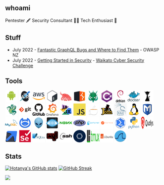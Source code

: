 ## whoami
Pentester 🖋️ Security Consultant 🐱‍👤 Tech Enthusiast 🤖

## Stuff
- July 2022 - [Fantastic GraphQL Bugs and Where to Find Them](https://www.youtube.com/watch?v=uTvspYJgMuM&pp=ygUHaG90YW55YQ%3D%3D) - OWASP NZ
- July 2022 - [Getting Started in Security](https://github.com/Hotanya/hotanya/blob/main/WaikatoCSC_Preso.pdf) - [Waikato Cyber Security Challenge](https://web.archive.org/web/20220929211353/https://cybersecuritychallenge.org.nz/#)

## Tools 

<div>
  <img src="https://github.com/devicons/devicon/blob/master/icons/android/android-original-wordmark.svg" title="Android" **alt="Android" width="40" height="40"/>
  <img src="https://github.com/Hotanya/SecIcons/blob/main/icons/aircrack-ng-logo.svg" width="40" height="40"/>
  <img src="https://github.com/devicons/devicon/blob/master/icons/amazonwebservices/amazonwebservices-original-wordmark.svg" width="40" height="40"/>
  <img src="https://github.com/devicons/devicon/blob/master/icons/bash/bash-original.svg" width="40" height="40"/>
  <img src="https://github.com/Hotanya/SecIcons/blob/main/icons/bloodhound-logo.svg" width="40" height="40"/>
   <img src="https://github.com/Hotanya/SecIcons/blob/main/icons/burpsuite-logo.svg" width="40" height="40"/>
  <img src="https://github.com/Hotanya/SecIcons/blob/main/icons/crackmapexec-logo.svg" width="40" height="40"/>
  <img src="https://github.com/devicons/devicon/blob/master/icons/csharp/csharp-original.svg" width="40" height="40"/>
  <img src="https://github.com/devicons/devicon/blob/master/icons/debian/debian-original-wordmark.svg" width="40" height="40"/>
  <img src="https://github.com/devicons/devicon/blob/master/icons/docker/docker-original-wordmark.svg" width="40" height="40"/>
  <img src="https://github.com/Hotanya/SecIcons/blob/main/icons/hashcat-logo.svg" width="40" height="40"/>
  <img src="https://github.com/Hotanya/SecIcons/blob/main/icons/hydra-logo.svg" width="40" height="40"/>
  <img src="https://github.com/devicons/devicon/blob/master/icons/git/git-original-wordmark.svg" title="Git" **alt="Git" width="40" height="40"/>
  <img src="https://github.com/devicons/devicon/blob/master/icons/github/github-original-wordmark.svg" title="GitHub" **alt="GitHub" width="40" height="40"/>
   <img src="https://github.com/devicons/devicon/blob/master/icons/grafana/grafana-original-wordmark.svg" width="40" height="40"/>
  <img src="https://github.com/Hotanya/SecIcons/blob/main/icons/jadx-logo.svg" width="40" height="40"/>
  <img src="https://github.com/devicons/devicon/blob/master/icons/javascript/javascript-original.svg" width="40" height="40"/>
  <img src="https://github.com/Hotanya/SecIcons/blob/main/icons/jd-gui-logo.svg" width="40" height="40"/>
  <img src="https://github.com/Hotanya/SecIcons/blob/main/icons/john-logo.svg" width="40" height="40"/>
  <img src="https://github.com/Hotanya/SecIcons/blob/main/icons/kali-linux-transparent.png" width="40" height="40"/>
  <img src="https://github.com/devicons/devicon/blob/master/icons/linux/linux-original.svg" width="40" height="40"/>
  <img src="https://github.com/Hotanya/SecIcons/blob/main/icons/metasploit-framework-logo.svg" width="40" height="40"/>
  <img src="https://github.com/devicons/devicon/blob/master/icons/mysql/mysql-original-wordmark.svg" width="40" height="40"/>
  <img src="https://github.com/Hotanya/SecIcons/blob/main/icons/netcat-logo.svg" width="40" height="40"/>
  <img src="https://github.com/Hotanya/SecIcons/blob/main/icons/nikto-logo.svg" width="40" height="40"/>
  <img src="https://github.com/Hotanya/SecIcons/blob/main/icons/nmap-logo.svg" width="40" height="40"/>
  <img src="https://github.com/devicons/devicon/blob/master/icons/nginx/nginx-original.svg" width="40" height="40"/> 
  <img src="https://github.com/devicons/devicon/blob/master/icons/php/php-original.svg" width="40" height="40"/>
  <img src="https://github.com/devicons/devicon/blob/master/icons/portainer/portainer-original-wordmark.svg" width="40" height="40"/>
  <img src="https://github.com/devicons/devicon/blob/master/icons/postman/postman-original-wordmark.svg" width="40" height="40"/>
  <img src="https://github.com/Hotanya/SecIcons/blob/main/icons/powershell-empire-logo.svg" width="40" height="40"/>
  <img src="https://github.com/devicons/devicon/blob/master/icons/python/python-original-wordmark.svg" title="Python" alt="Python" width="40" height="40"/>
  <img src="https://github.com/Hotanya/SecIcons/blob/main/icons/qualys-logo.svg" width="40" height="40"/>
  <img src="https://github.com/Hotanya/SecIcons/blob/main/icons/responder-logo.svg" width="40" height="40"/>
  <img src="https://github.com/devicons/devicon/blob/master/icons/selenium/selenium-original.svg" width="40" height="40"/>
  <img src="https://github.com/devicons/devicon/blob/master/icons/sqlite/sqlite-original-wordmark.svg" width="40" height="40"/>
  <img src="https://github.com/Hotanya/SecIcons/blob/main/icons/sqlmap-logo.svg" width="40" height="40"/>
  <img src="https://github.com/devicons/devicon/blob/master/icons/ssh/ssh-original-wordmark.svg" width="40" height="40"/>
  <img src="https://github.com/Hotanya/SecIcons/blob/main/icons/tenable-logo.svg" width="40" height="40"/>
  <img src="https://github.com/Hotanya/SecIcons/blob/main/icons/tmux-logo-medium.png" width="40" height="40"/>
  <img src="https://github.com/devicons/devicon/blob/master/icons/ubuntu/ubuntu-original-wordmark.svg" width="40" height="40"/>
  <img src="https://github.com/Hotanya/SecIcons/blob/main/icons/wireshark-logo.svg" width="40" height="40"/>
</div>


## Stats
[![Hotanya's GitHub stats](https://github-readme-stats-vercel-pi.vercel.app/api?username=hotanya&show_icons=true&theme=tokyonight)](https://github.com/Hotanya/github-readme-stats-vercel)   [![GitHub Streak](https://github-readme-streak-stats.herokuapp.com?user=hotanya&theme=dark)]() 

![](https://komarev.com/ghpvc/?username=hotanya&colour=blueviolet&style=plastic&label=ProfileViews%2B%2B) 
